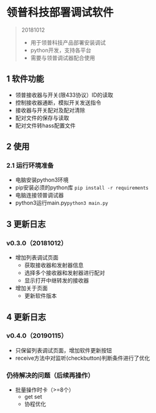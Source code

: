 # 领普科技部署调试软件

> 20181012
> - 用于领普科技产品部署安装调试
> - python开发，支持各平台
> - 需要与领普调试器配合使用

## 1 软件功能

- 领普接收器与开关(限433协议）ID的读取
- 控制接收器通断，模拟开关发送指令
- 接收器与开关配对及配对清除
- 配对文件的保存与读取
- 配对文件转hass配置文件

## 2 使用

### 2.1 运行环境准备

- 电脑安装python3环境
- pip安装必须的python库 `pip install -r requirements`
- 电脑连接领普调试器
- python3运行main.py`python3 main.py`

## 3 更新日志

### v0.3.0（20181012）

- 增加列表调试页面
  - 获取接收器和发射器信息
  - 选择多个接收器和发射器进行配对
  - 显示打开中继转发的接收器
- 增加关于页面
  - 更新软件版本

## 4 更新日志

### v0.4.0（20190115）

- 只保留列表调试页面，增加软件更新按钮
- receive方法中对监听(checkbutton)判断条件进行了优化

### 仍待解决的问题（后续再操作）
- 批量操作时卡（>=8个）
  - get set
  - 协程优化

